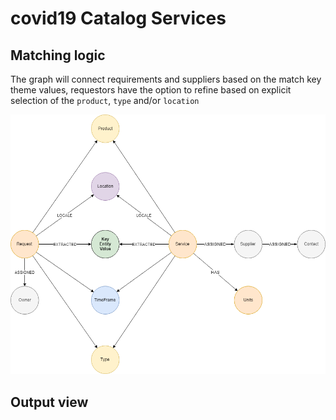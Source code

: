 # covid19 Catalog Services

## Matching logic

The graph will connect requirements and suppliers based on the match key theme values, requestors have the option to refine based on explicit selection of the `product`, `type` and/or `location`


![image](images/MatchingGraph.png)<br>


## Output view


